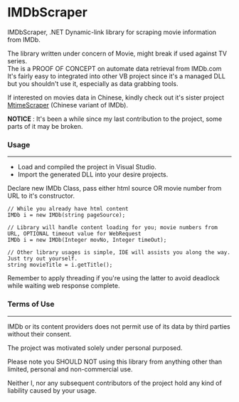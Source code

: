 # IMDbScraper

IMDbScraper, .NET Dynamic-link library for scraping movie information from IMDb.

The library written under concern of Movie, might break if used against TV series.  
The is a PROOF OF CONCEPT on automate data retrieval from IMDb.com  
It's fairly easy to integrated into other VB project since it's a managed DLL but you shouldn't use it, especially as data grabbing tools.

If interested on movies data in Chinese, kindly check out it's sister project [MtimeScraper](https://github.com/hebeguess/MtimeScraper) (Chinese variant of IMDb).

**NOTICE** : It's been a while since my last contribution to the project, some parts of it may be broken.


### Usage
-----
* Load and compiled the project in Visual Studio.
* Import the generated DLL into your desire projects.

Declare new IMDb Class, pass either html source OR movie number from URL to it's constructor.

    // While you already have html content
    IMDb i = new IMDb(string pageSource);

    // Library will handle content loading for you; movie numbers from URL, OPTIONAL timeout value for WebRequest
    IMDb i = new IMDb(Integer movNo, Integer timeOut);

    // Other library usages is simple, IDE will assists you along the way. Just try out yourself.
    string movieTitle = i.getTitle();

Remember to apply threading if you're using the latter to avoid deadlock while waiting web response complete.


### Terms of Use
------------

IMDb or its content providers does not permit use of its data by third parties without their consent.

The project was motivated solely under personal purposed.

Please note you SHOULD NOT using this library from anything other than limited, personal and non-commercial use.

Neither I, nor any subsequent contributors of the project hold any kind of liability caused by your usage.
